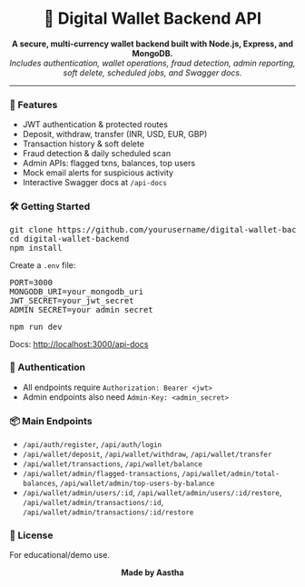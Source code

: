 <h1 align="center">💸 Digital Wallet Backend API</h1>

<p align="center">
  <b>A secure, multi-currency wallet backend built with Node.js, Express, and MongoDB.</b><br>
  <i>Includes authentication, wallet operations, fraud detection, admin reporting, soft delete, scheduled jobs, and Swagger docs.</i>
</p>

<hr>

<h3>🚀 Features</h3>
<ul>
  <li>JWT authentication & protected routes</li>
  <li>Deposit, withdraw, transfer (INR, USD, EUR, GBP)</li>
  <li>Transaction history & soft delete</li>
  <li>Fraud detection & daily scheduled scan</li>
  <li>Admin APIs: flagged txns, balances, top users</li>
  <li>Mock email alerts for suspicious activity</li>
  <li>Interactive Swagger docs at <code>/api-docs</code></li>
</ul>

<h3>🛠️ Getting Started</h3>

<pre>
git clone https://github.com/yourusername/digital-wallet-backend.git
cd digital-wallet-backend
npm install
</pre>

<p>Create a <code>.env</code> file:</p>

<pre>
PORT=3000
MONGODB_URI=your_mongodb_uri
JWT_SECRET=your_jwt_secret
ADMIN_SECRET=your_admin_secret
</pre>

<pre>
npm run dev
</pre>

<p>Docs: <a href="http://localhost:3000/api-docs">http://localhost:3000/api-docs</a></p>

<h3>🔑 Authentication</h3>
<ul>
  <li>All endpoints require <code>Authorization: Bearer &lt;jwt&gt;</code></li>
  <li>Admin endpoints also need <code>Admin-Key: &lt;admin_secret&gt;</code></li>
</ul>

<h3>📦 Main Endpoints</h3>
<ul>
  <li><code>/api/auth/register</code>, <code>/api/auth/login</code></li>
  <li><code>/api/wallet/deposit</code>, <code>/api/wallet/withdraw</code>, <code>/api/wallet/transfer</code></li>
  <li><code>/api/wallet/transactions</code>, <code>/api/wallet/balance</code></li>
  <li><code>/api/wallet/admin/flagged-transactions</code>, <code>/api/wallet/admin/total-balances</code>, <code>/api/wallet/admin/top-users-by-balance</code></li>
  <li><code>/api/wallet/admin/users/:id</code>, <code>/api/wallet/admin/users/:id/restore</code>, <code>/api/wallet/admin/transactions/:id</code>, <code>/api/wallet/admin/transactions/:id/restore</code></li>
 </li>
</ul>

<h3>📝 License</h3>
<p>For educational/demo use.</p>

<p align="center"><b>Made by Aastha</b></p> 
